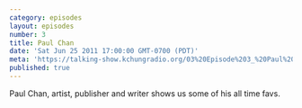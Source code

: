 ```yaml
---
category: episodes
layout: episodes
number: 3
title: Paul Chan
date: 'Sat Jun 25 2011 17:00:00 GMT-0700 (PDT)'
meta: 'https://talking-show.kchungradio.org/03%20Episode%203_%20Paul%20Chan.mp3'
published: true
---
```

Paul Chan, artist, publisher and writer shows us some of his all time favs.
